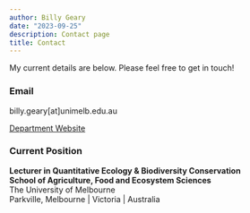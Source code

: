 ```yaml
---
author: Billy Geary
date: "2023-09-25"
description: Contact page
title: Contact
---
```


My current details are below. Please feel free to get in touch!

### **Email**

billy.geary\[at\]unimelb.edu.au

[Department Website](http://findanexpert.unimelb.edu.au/profile/1055305-billy-geary)

### **Current Position**

**Lecturer in Quantitative Ecology & Biodiversity Conservation**  
**School of Agriculture, Food and Ecosystem Sciences**   
The University of Melbourne   
Parkville, Melbourne | Victoria | Australia   

